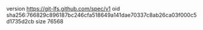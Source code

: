 version https://git-lfs.github.com/spec/v1
oid sha256:766829c896187bc246cfa518649a141dae70337c8ab26ca03f000c5d1735d2cb
size 76568
